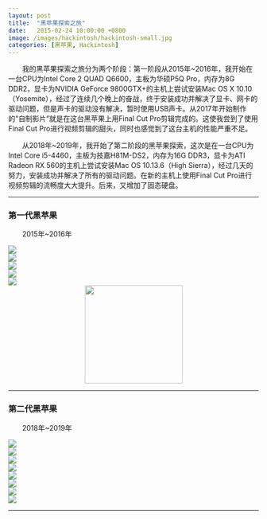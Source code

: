 ```yaml
---
layout: post
title:  "黑苹果探索之旅"
date:   2015-02-24 10:00:00 +0800
image: /images/hackintosh/hackintosh-small.jpg
categories: [黑苹果, Hackintosh]
---
```


　　我的黑苹果探索之旅分为两个阶段：第一阶段从2015年~2016年，我开始在一台CPU为Intel Core 2 QUAD Q6600，主板为华硕P5Q Pro，内存为8G DDR2，显卡为NVIDIA GeForce 9800GTX+的主机上尝试安装Mac OS X 10.10（Yosemite），经过了连续几个晚上的奋战，终于安装成功并解决了显卡、网卡的驱动问题，但是声卡的驱动没有解决，暂时使用USB声卡。从2017年开始制作的“自制影片”就是在这台黑苹果上用Final Cut Pro剪辑完成的。这使我尝到了使用Final Cut Pro进行视频剪辑的甜头，同时也感觉到了这台主机的性能严重不足。

　　从2018年~2019年，我开始了第二阶段的黑苹果探索，这次是在一台CPU为Intel Core i5-4460，主板为技嘉H81M-DS2，内存为16G DDR3，显卡为ATI Radeon RX 560的主机上尝试安装Mac OS 10.13.6（High Sierra），经过几天的努力，安装成功并解决了所有的驱动问题。在新的主机上使用Final Cut Pro进行视频剪辑的流畅度大大提升。后来，又增加了固态硬盘。

------

<h3>第一代黑苹果</h3>

　　2015年~2016年

<div class="row">
    <div class="col-md-6">
        <a href="{{site.baseurl}}/images/hackintosh/Gen1-P61115-171849.jpg" target="_blank">
            <img class="thumbnail" src="{{site.baseurl}}/images/hackintosh/Gen1-P61115-171849_s.jpg">
        </a>
    </div>
    <div class="col-md-6">
        <a href="{{site.baseurl}}/images/hackintosh/Gen1-IMG_20150225_171022.jpg" target="_blank">
            <img class="thumbnail" src="{{site.baseurl}}/images/hackintosh/Gen1-IMG_20150225_171022_s.jpg">
        </a>
    </div>
</div>
<div class="row">
    <div class="col-md-6">
        <a href="{{site.baseurl}}/images/hackintosh/Gen1-IMG_20150302_182224.jpg" target="_blank">
            <img class="thumbnail" src="{{site.baseurl}}/images/hackintosh/Gen1-IMG_20150302_182224_s.jpg">
        </a>
    </div>
    <div class="col-md-6">
        <a href="{{site.baseurl}}/images/hackintosh/Gen1-IMG_20150301_231719.jpg" target="_blank">
            <img class="thumbnail" src="{{site.baseurl}}/images/hackintosh/Gen1-IMG_20150301_231719_s.jpg">
        </a>
    </div>
</div>
<div class="row">
    <div class="col-md-6">
        <a href="{{site.baseurl}}/images/hackintosh/Gen1-IMG_20150301_232231.jpg" target="_blank">
            <img class="thumbnail" src="{{site.baseurl}}/images/hackintosh/Gen1-IMG_20150301_232231_s.jpg">
        </a>
    </div>
    <div class="col-md-6" style="text-align: center;">
        <a href="{{site.baseurl}}/images/hackintosh/Gen1-IMG_20150313_120700.jpg" target="_blank">
            <img class="thumbnail" style="height: 197px;" src="{{site.baseurl}}/images/hackintosh/Gen1-IMG_20150313_120700_s.jpg">
        </a>
    </div>
</div>

------

<h3>第二代黑苹果</h3>

　　2018年~2019年

<div class="row">
    <div class="col-md-6">
        <a href="{{site.baseurl}}/images/hackintosh/Gen2-IMG_20190831_155956.jpg" target="_blank">
            <img class="thumbnail" src="{{site.baseurl}}/images/hackintosh/Gen2-IMG_20190831_155956_s.jpg">
        </a>
    </div>
    <div class="col-md-6">
        <a href="{{site.baseurl}}/images/hackintosh/Gen2-IMG_20190219_192149.jpg" target="_blank">
            <img class="thumbnail" src="{{site.baseurl}}/images/hackintosh/Gen2-IMG_20190219_192149_s.jpg">
        </a>
    </div>
</div>
<div class="row">
    <div class="col-md-6">
        <a href="{{site.baseurl}}/images/hackintosh/Gen2-IMG_20180804_173700.jpg" target="_blank">
            <img class="thumbnail" src="{{site.baseurl}}/images/hackintosh/Gen2-IMG_20180804_173700_s.jpg">
        </a>
    </div>
    <div class="col-md-6">
        <a href="{{site.baseurl}}/images/hackintosh/Gen2-后视角.jpg" target="_blank">
            <img class="thumbnail" src="{{site.baseurl}}/images/hackintosh/Gen2-后视角_s.jpg">
        </a>
    </div>
</div>
<div class="row">
    <div class="col-md-6">
        <a href="{{site.baseurl}}/images/hackintosh/Gen2-IMG_20180728_230720.jpg" target="_blank">
            <img class="thumbnail" src="{{site.baseurl}}/images/hackintosh/Gen2-IMG_20180728_230720_s.jpg">
        </a>
    </div>
    <div class="col-md-6">
        <a href="{{site.baseurl}}/images/hackintosh/Gen2-macOSX关于.jpg" target="_blank">
            <img class="thumbnail" src="{{site.baseurl}}/images/hackintosh/Gen2-macOSX关于.jpg">
        </a>
    </div>
</div>
<div class="row">
    <div class="col-md-6">
        <a href="{{site.baseurl}}/images/hackintosh/Gen2-macOSX启动台.jpg" target="_blank">
            <img class="thumbnail" src="{{site.baseurl}}/images/hackintosh/Gen2-macOSX启动台_s.jpg">
        </a>
    </div>
    <div class="col-md-6">
        <a href="{{site.baseurl}}/images/hackintosh/Gen2-FinalCutPro.jpg" target="_blank">
            <img class="thumbnail" src="{{site.baseurl}}/images/hackintosh/Gen2-FinalCutPro_s.jpg">
        </a>
    </div>
</div>

------